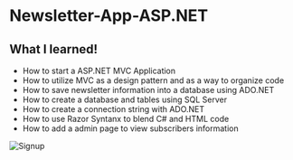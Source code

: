 # Newsletter-App-ASP.NET


## What I learned!
* How to start a ASP.NET MVC Application
* How to utilize MVC as a design pattern and as a way to organize code
* How to save newsletter information into a database using ADO.NET
* How to create a database and tables using SQL Server
* How to create a connection string with ADO.NET
* How to use Razor Syntanx to blend C# and HTML code
* How to add a admin page to view subscribers information

<img src="https://github.com/CodingMikey/Newsletter-App-ASP.NET/blob/master/NewsLetterAppMVC/Screenshot%20(17).png?raw=true" title="SignUp" alt="Signup">
